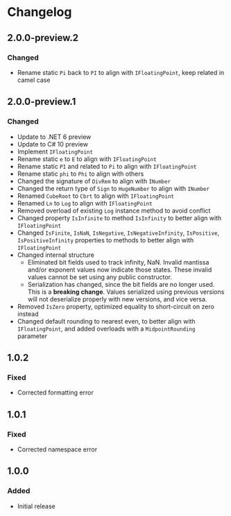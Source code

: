 # Changelog

## 2.0.0-preview.2
### Changed
- Rename static `Pi` back to `PI` to align with `IFloatingPoint`, keep related in camel case

## 2.0.0-preview.1
### Changed
- Update to .NET 6 preview
- Update to C# 10 preview
- Implement `IFloatingPoint`
- Rename static `e` to `E` to align with `IFloatingPoint`
- Rename static `PI` and related to `Pi` to align with `IFloatingPoint`
- Rename static `phi` to `Phi` to align with others
- Changed the signature of `DivRem` to align with `INumber`
- Changed the return type of `Sign` to `HugeNumber` to align with `INumber`
- Renamed `CubeRoot` to `Cbrt` to align with `IFloatingPoint`
- Renamed `Ln` to `Log` to align with `IFloatingPoint`
- Removed overload of existing `Log` instance method to avoid conflict
- Changed property `IsInfinite` to method `IsInfinity` to better align with `IFloatingPoint`
- Changed `IsFinite`, `IsNaN`, `IsNegative`, `IsNegativeInfinity`, `IsPositive`, `IsPositiveInfinity` properties to methods to better align with `IFloatingPoint`
- Changed internal structure
    - Eliminated bit fields used to track infinity, NaN. Invalid mantissa and/or exponent values now indicate those states.
      These invalid values cannot be set using any public constructor.
    - Serialization has changed, since the bit fields are no longer used.
      This is a **breaking change**.
      Values serialized using previous versions will not deserialize properly with new versions, and vice versa.
- Removed `IsZero` property, optimized equality to short-circuit on zero instead
- Changed default rounding to nearest even, to better align with `IFloatingPoint`, and added overloads with a `MidpointRounding` parameter

## 1.0.2
### Fixed
- Corrected formatting error

## 1.0.1
### Fixed
- Corrected namespace error

## 1.0.0
### Added
- Initial release